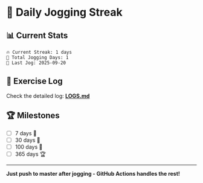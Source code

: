 # 🏃 Daily Jogging Streak

## 📊 Current Stats

```
🔥 Current Streak: 1 days
🏃 Total Jogging Days: 1
📅 Last Jog: 2025-09-20
```

## 📝 Exercise Log

Check the detailed log: **[LOGS.md](logs/LOGS.md)**

## 🏆 Milestones

- [ ] 7 days 🌱
- [ ] 30 days 🌿
- [ ] 100 days 🌳
- [ ] 365 days 🏆

---

**Just push to master after jogging - GitHub Actions handles the rest!**
